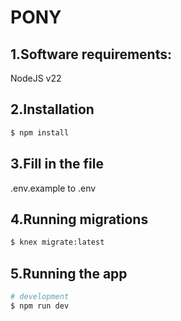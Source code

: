 # PONY

## 1.Software requirements:

NodeJS v22

## 2.Installation

```bash
$ npm install
```

## 3.Fill in the file

.env.example to .env

## 4.Running migrations

```bash
$ knex migrate:latest
```

## 5.Running the app

```bash
# development
$ npm run dev
```